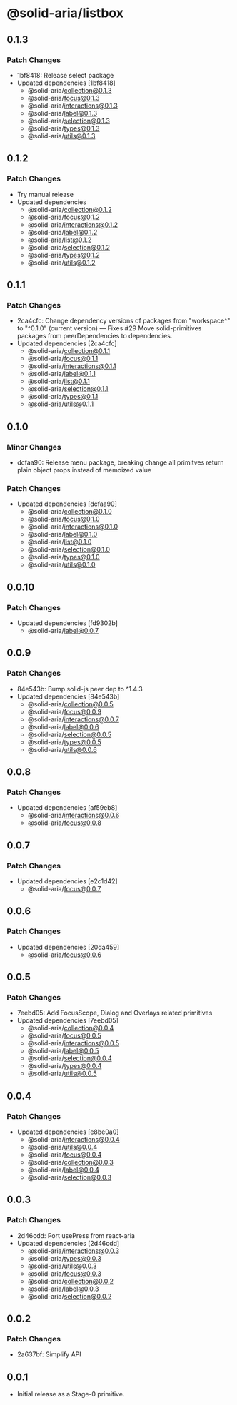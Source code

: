 # @solid-aria/listbox

## 0.1.3

### Patch Changes

- 1bf8418: Release select package
- Updated dependencies [1bf8418]
  - @solid-aria/collection@0.1.3
  - @solid-aria/focus@0.1.3
  - @solid-aria/interactions@0.1.3
  - @solid-aria/label@0.1.3
  - @solid-aria/selection@0.1.3
  - @solid-aria/types@0.1.3
  - @solid-aria/utils@0.1.3

## 0.1.2

### Patch Changes

- Try manual release
- Updated dependencies
  - @solid-aria/collection@0.1.2
  - @solid-aria/focus@0.1.2
  - @solid-aria/interactions@0.1.2
  - @solid-aria/label@0.1.2
  - @solid-aria/list@0.1.2
  - @solid-aria/selection@0.1.2
  - @solid-aria/types@0.1.2
  - @solid-aria/utils@0.1.2

## 0.1.1

### Patch Changes

- 2ca4cfc: Change dependency versions of packages from "workspace^" to "^0.1.0" (current version) — Fixes #29
  Move solid-primitives packages from peerDependencies to dependencies.
- Updated dependencies [2ca4cfc]
  - @solid-aria/collection@0.1.1
  - @solid-aria/focus@0.1.1
  - @solid-aria/interactions@0.1.1
  - @solid-aria/label@0.1.1
  - @solid-aria/list@0.1.1
  - @solid-aria/selection@0.1.1
  - @solid-aria/types@0.1.1
  - @solid-aria/utils@0.1.1

## 0.1.0

### Minor Changes

- dcfaa90: Release menu package, breaking change all primitves return plain object props instead of memoized value

### Patch Changes

- Updated dependencies [dcfaa90]
  - @solid-aria/collection@0.1.0
  - @solid-aria/focus@0.1.0
  - @solid-aria/interactions@0.1.0
  - @solid-aria/label@0.1.0
  - @solid-aria/list@0.1.0
  - @solid-aria/selection@0.1.0
  - @solid-aria/types@0.1.0
  - @solid-aria/utils@0.1.0

## 0.0.10

### Patch Changes

- Updated dependencies [fd9302b]
  - @solid-aria/label@0.0.7

## 0.0.9

### Patch Changes

- 84e543b: Bump solid-js peer dep to ^1.4.3
- Updated dependencies [84e543b]
  - @solid-aria/collection@0.0.5
  - @solid-aria/focus@0.0.9
  - @solid-aria/interactions@0.0.7
  - @solid-aria/label@0.0.6
  - @solid-aria/selection@0.0.5
  - @solid-aria/types@0.0.5
  - @solid-aria/utils@0.0.6

## 0.0.8

### Patch Changes

- Updated dependencies [af59eb8]
  - @solid-aria/interactions@0.0.6
  - @solid-aria/focus@0.0.8

## 0.0.7

### Patch Changes

- Updated dependencies [e2c1d42]
  - @solid-aria/focus@0.0.7

## 0.0.6

### Patch Changes

- Updated dependencies [20da459]
  - @solid-aria/focus@0.0.6

## 0.0.5

### Patch Changes

- 7eebd05: Add FocusScope, Dialog and Overlays related primitives
- Updated dependencies [7eebd05]
  - @solid-aria/collection@0.0.4
  - @solid-aria/focus@0.0.5
  - @solid-aria/interactions@0.0.5
  - @solid-aria/label@0.0.5
  - @solid-aria/selection@0.0.4
  - @solid-aria/types@0.0.4
  - @solid-aria/utils@0.0.5

## 0.0.4

### Patch Changes

- Updated dependencies [e8be0a0]
  - @solid-aria/interactions@0.0.4
  - @solid-aria/utils@0.0.4
  - @solid-aria/focus@0.0.4
  - @solid-aria/collection@0.0.3
  - @solid-aria/label@0.0.4
  - @solid-aria/selection@0.0.3

## 0.0.3

### Patch Changes

- 2d46cdd: Port usePress from react-aria
- Updated dependencies [2d46cdd]
  - @solid-aria/interactions@0.0.3
  - @solid-aria/types@0.0.3
  - @solid-aria/utils@0.0.3
  - @solid-aria/focus@0.0.3
  - @solid-aria/collection@0.0.2
  - @solid-aria/label@0.0.3
  - @solid-aria/selection@0.0.2

## 0.0.2

### Patch Changes

- 2a637bf: Simplify API

## 0.0.1

- Initial release as a Stage-0 primitive.

